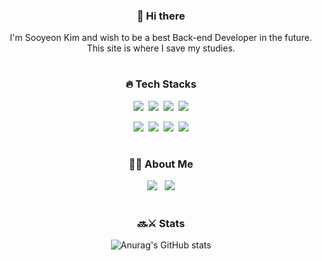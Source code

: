 <div align="center">
  

### 👋 Hi there
I'm Sooyeon Kim and wish to be a best Back-end Developer in the future.  
This site is where I save my studies.

  
#
  
### 🔥 Tech Stacks  

<img src="https://img.shields.io/badge/java-007396?style=for-the-badge&logo=OpenJDK&logoColor=white">&nbsp;&nbsp;<img src="https://img.shields.io/badge/Spring-6DB33F?style=for-the-badge&logo=Spring&logoColor=white">&nbsp;&nbsp;<img src="https://img.shields.io/badge/Oracle-F80000?style=for-the-badge&logo=oracle&logoColor=FFF"/>&nbsp;&nbsp;<img src="https://img.shields.io/badge/jquery-0769AD?style=for-the-badge&logo=jquery&logoColor=FFF"/>

<img src="https://img.shields.io/badge/HTML5-E34F26?style=for-the-badge&logo=html5&logoColor=FFF"/>&nbsp;&nbsp;<img src="https://img.shields.io/badge/CSS3-1572B6?style=for-the-badge&logo=css3&logoColor=FFF"/>&nbsp;&nbsp;<img src="https://img.shields.io/badge/Javascript-F7DF1E?style=for-the-badge&logo=javascript&logoColor=FFF"/>&nbsp;&nbsp;<img src="https://img.shields.io/badge/GitHub-EAEAEA?style=for-the-badge&logo=github&logoColor=000"/>

  
#
  
### 👩‍🦰 About Me
  
<a href="https://blog.naver.com/lio97" target="_blank"><img src="https://img.shields.io/badge/Blog-000?style=social&logo=naver&logoColor=03C75A"/></a>
&nbsp;
<a href="https://www.instagram.com/so0yeon__?igsh=MXY1ZTBoemg4NW1mNA%3D%3D&utm_source=qr" target="_blank"><img src="https://img.shields.io/badge/Instagram-000?style=social&logo=instagram&logoColor=E4405F"/></a>


#

### 🔜⚔️ Stats

![Anurag's GitHub stats](https://github-readme-stats.vercel.app/api?username=BeTheBestSY&show_icons=true&theme=default)

</div>
